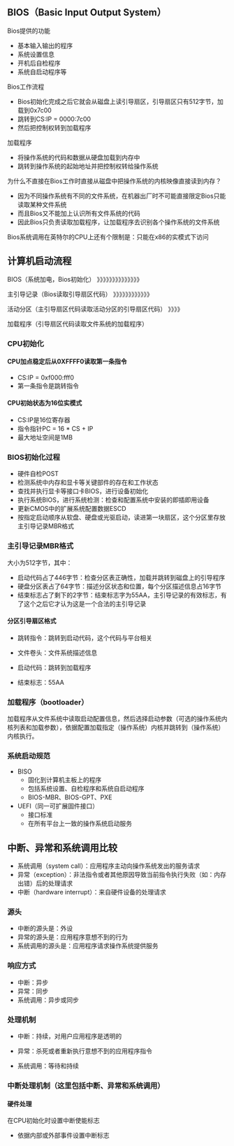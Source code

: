 ## BIOS（Basic Input Output System）

Bios提供的功能

- 基本输入输出的程序
- 系统设置信息
- 开机后自检程序
- 系统自启动程序等

Bios工作流程

- Bios初始化完成之后它就会从磁盘上读引导扇区，引导扇区只有512字节，加载到0x7c00
- 跳转到CS:IP = 0000:7c00
- 然后把控制权转到加载程序

加载程序

- 将操作系统的代码和数据从硬盘加载到内存中
- 跳转到操作系统的起始地址并把控制权转给操作系统

为什么不直接在Bios工作时直接从磁盘中把操作系统的内核映像直接读到内存？

- 因为不同操作系统有不同的文件系统，在机器出厂时不可能直接限定Bios只能读取某种文件系统
- 而且Bios又不能加上认识所有文件系统的代码
- 因此Bios只负责读取加载程序，让加载程序去识别各个操作系统的文件系统

Bios系统调用在英特尔的CPU上还有个限制是：只能在x86的实模式下访问



## 计算机启动流程

BIOS（系统加电，Bios初始化） 	》》》》》》》》》》》》》》

主引导记录（Bios读取引导扇区代码） 	》》》》》》》》》》》》

活动分区（主引导扇区代码读取活动分区的引导扇区代码） 》》》》

加载程序（引导扇区代码读取文件系统的加载程序） 



### CPU初始化

#### CPU加点稳定后从0XFFFF0读取第一条指令

- CS:IP = 0xf000:fff0
- 第一条指令是跳转指令

#### CPU初始状态为16位实模式

- CS:IP是16位寄存器
- 指令指针PC = 16 * CS + IP
- 最大地址空间是1MB

### BIOS初始化过程

- 硬件自检POST
- 检测系统中内存和显卡等关键部件的存在和工作状态
- 查找并执行显卡等接口卡BIOS，进行设备初始化
- 执行系统BIOS，进行系统检测：检查和配置系统中安装的即插即用设备
- 更新CMOS中的扩展系统配置数据ESCD
- 按指定启动顺序从软盘、硬盘或光驱启动，读进第一块扇区，这个分区里存放主引导记录MBR格式

### 主引导记录MBR格式

大小为512字节，其中：

- 启动代码占了446字节：检查分区表正确性，加载并跳转到磁盘上的引导程序
- 硬盘分区表占了64字节：描述分区状态和位置，每个分区描述信息占16字节
- 结束标志占了剩下的2字节：结束标志字为55AA，主引导记录的有效标志，有了这个之后它才认为这是一个合法的主引导记录

#### 分区引导扇区格式

- 跳转指令：跳转到启动代码，这个代码与平台相关

- 文件卷头：文件系统描述信息

- 启动代码：跳转到加载程序

- 结束标志：55AA

### 加载程序（bootloader）

加载程序从文件系统中读取启动配置信息，然后选择启动参数（可选的操作系统内核列表和加载参数），依据配置加载指定（操作系统）内核并跳转到（操作系统）内核执行。



### 系统启动规范

- BISO
  - 固化到计算机主板上的程序
  - 包括系统设置、自检程序和系统自启动程序
  - BIOS-MBR、BIOS-GPT、PXE
- UEFI（同一可扩展固件接口）
  - 接口标准
  - 在所有平台上一致的操作系统启动服务

## 中断、异常和系统调用比较

- 系统调用（system call）：应用程序主动向操作系统发出的服务请求
- 异常（exception）：非法指令或者其他原因导致当前指令执行失败（如：内存出错）后的处理请求
- 中断（hardware interrupt）：来自硬件设备的处理请求



### 源头

- 中断的源头是：外设
- 异常的源头是：应用程序意想不到的行为
- 系统调用的源头是：应用程序请求操作系统提供服务

### 响应方式

- 中断：异步
- 异常：同步
- 系统调用：异步或同步

### 处理机制

- 中断：持续，对用户应用程序是透明的

- 异常：杀死或者重新执行意想不到的应用程序指令

- 系统调用：等待和持续



### 中断处理机制（这里包括中断、异常和系统调用）

#### 硬件处理

在CPU初始化时设置中断使能标志

- 依据内部或外部事件设置中断标志